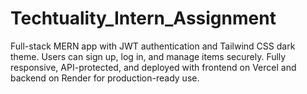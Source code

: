# Techtuality_Intern_Assignment
Full-stack MERN app with JWT authentication and Tailwind CSS dark theme. Users can sign up, log in, and manage items securely. Fully responsive, API-protected, and deployed with frontend on Vercel and backend on Render for production-ready use.
